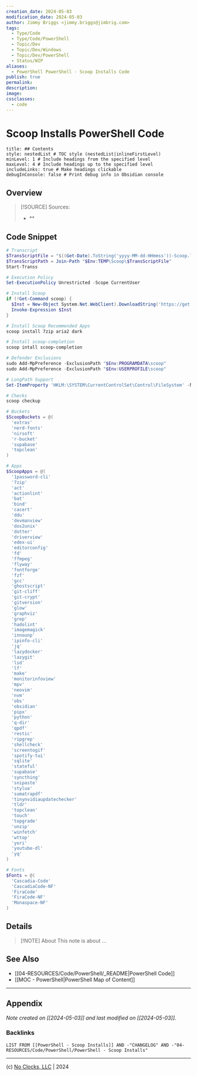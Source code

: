 ```yaml
---
creation_date: 2024-05-03
modification_date: 2024-05-03
author: Jimmy Briggs <jimmy.briggs@jimbrig.com>
tags:
  - Type/Code
  - Type/Code/PowerShell
  - Topic/Dev
  - Topic/Dev/Windows
  - Topic/Dev/PowerShell
  - Status/WIP
aliases:
  - PowerShell PowerShell - Scoop Installs Code
publish: true
permalink:
description:
image:
cssclasses:
  - code
---
```


# Scoop Installs PowerShell Code

```table-of-contents
title: ## Contents 
style: nestedList # TOC style (nestedList|inlineFirstLevel)
minLevel: 1 # Include headings from the specified level
maxLevel: 4 # Include headings up to the specified level
includeLinks: true # Make headings clickable
debugInConsole: false # Print debug info in Obsidian console
```

## Overview

> [!SOURCE] Sources:
> - **

## Code Snippet

```powershell
# Transcript
$TransScriptFile = "$((Get-Date).ToString('yyyy-MM-dd-HHmmss'))-Scoop.log"
$TransScriptPath = Join-Path "$Env:TEMP\Scoop\$TransScriptFile"
Start-Transs

# Execution Policy
Set-ExecutionPolicy Unrestricted -Scope CurrentUser

# Install Scoop
if (!Get-Command scoop) {
  $Inst = New-Object System.Net.WebClient).DownloadString('https://get.scoop.sh')
  Invoke-Expression $Inst
}

# Install Scoop Recommended Apps
scoop install 7zip aria2 dark

# Install scoop-completion
scoop intall scoop-completion

# Defender Exclusions
sudo Add-MpPreference -ExclusionPath "$Env:PROGRAMDATA\scoop"
sudo Add-MpPreference -ExclusionPath "$Env:USERPROFILE\scoop"

# LongPath Support
Set-ItemProperty 'HKLM:\SYSTEM\CurrentControlSet\Control\FileSystem' -Name 'LongPathsEnabled' -Value 1

# Checks
scoop checkup

# Buckets
$ScoopBuckets = @(
  'extras'
  'nerd-fonts'
  'nirsoft'
  'r-bucket'
  'supabase'
  'topclean'
)

# Apps
$ScoopApps = @(
  '1password-cli'
  '7zip'
  'act'
  'actionlint'
  'bat'
  'bind'
  'cacert'
  'ddu'
  'devmanview'
  'dos2unix'
  'dotter'
  'driverview'
  'edex-ui'
  'editorconfig'
  'fd'
  'ffmpeg'
  'flyway'
  'fontforge'
  'fzf'
  'gcc'
  'ghostscript'
  'git-cliff'
  'git-crypt'
  'gitversion'
  'glow'
  'graphviz'
  'grep'
  'hadolint'
  'imagemagick'
  'innounp'
  'ipinfo-cli'
  'jq'
  'lazydocker'
  'lazygit'
  'lsd'
  'lf'
  'make'
  'monitorinfoview'
  'mpv'
  'neovim'
  'nvm'
  'obs'
  'obsidian'
  'pipx'
  'python'
  'q-dir'
  'qpdf'
  'restic'
  'ripgrep'
  'shellcheck'
  'screentogif'
  'spotify-tui'
  'sqlite'
  'stateful'
  'supabase'
  'syncthing'
  'snipaste'
  'stylua'
  'sumatrapdf'
  'tinynvidiaupdatechecker'
  'tldr'
  'topclean'
  'touch'
  'topgrade'
  'unzip'
  'winfetch'
  'wttop'
  'yori'
  'youtube-dl'
  'yq'
)

# Fonts
$Fonts = @(
  'Cascadia-Code'
  'CascadiaCode-NF'
  'FiraCode'
  'FiraCode-NF'
  'Monaspace-NF'
)

```

## Details

> [!NOTE] About
> This note is about ...

## See Also

- [[04-RESOURCES/Code/PowerShell/_README|PowerShell Code]]
- [[MOC - PowerShell|PowerShell Map of Content]]

***

## Appendix

*Note created on [[2024-05-03]] and last modified on [[2024-05-03]].*

### Backlinks

```dataview
LIST FROM [[PowerShell - Scoop Installs]] AND -"CHANGELOG" AND -"04-RESOURCES/Code/PowerShell/PowerShell - Scoop Installs"
```

***

(c) [No Clocks, LLC](https://github.com/noclocks) | 2024